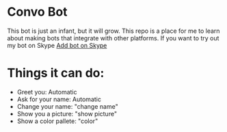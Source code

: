 # Convo Bot
This bot is just an infant, but it will grow. This repo is a place for me to learn about making bots that integrate with other platforms. If you want to try out my bot on Skype [Add bot on Skype](https://join.skype.com/bot/01cea064-165d-48a7-992f-86dfbd7055d8)

# Things it can do:

* Greet you: Automatic
* Ask for your name: Automatic
* Change your name: "change name"
* Show you a picture: "show picture"
* Show a color pallete: "color"